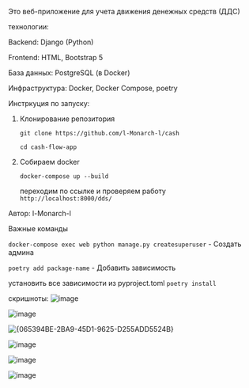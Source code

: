 Это веб-приложение для учета движения денежных средств (ДДС)

технологии:

Backend: Django (Python)

Frontend: HTML, Bootstrap 5

База данных: PostgreSQL (в Docker)

Инфраструктура: Docker, Docker Compose, poetry


Инстркуция по запуску:
1. Клонирование репозитория
   
   ```git clone https://github.com/l-Monarch-l/cash```
   
   ```cd cash-flow-app```
   
3. Собираем docker
   
   ```docker-compose up --build```
   
   переходим по ссылке и проверяем работу ```http://localhost:8000/dds/```

Автор: l-Monarch-l

Важные команды

```docker-compose exec web python manage.py createsuperuser``` - Создать админа

```poetry add package-name```	- Добавить зависимость

установить все зависимости из pyproject.toml
```poetry install```

скришноты:
![image](https://github.com/user-attachments/assets/59ff9f75-4e53-4553-b2cf-d6358c49f6af)

![image](https://github.com/user-attachments/assets/e30a57b6-a142-4082-8ba4-cc20522b8361)

![{065394BE-2BA9-45D1-9625-D255ADD5524B}](https://github.com/user-attachments/assets/b9b66aac-0baf-4dbf-a916-2e7e281fe40d)

![image](https://github.com/user-attachments/assets/4d470896-f271-4f9b-9236-f5b7ac469ec6)

![image](https://github.com/user-attachments/assets/a706b4f5-23ee-4662-ad0d-57cafda903f8)

![image](https://github.com/user-attachments/assets/208bfcb2-baa9-4a09-9fe2-5a403ce282fe)



